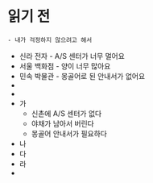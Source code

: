 # 읽기 전
	- 내가 걱정하지 않으려고 해서
- 신라 전자 - A/S 센터가 너무 멀어요
- 서울 백화점 - 양이 너무 많아요
- 민속 박물관 - 몽골어로 된 안내서가 없어요
-
-
- 가
	- 신촌에 A/S 센터가 없다
	- 야채가 남아서 버린다
	- 몽골어 안내서가 필요하다
- 나
- 다
- 라
-